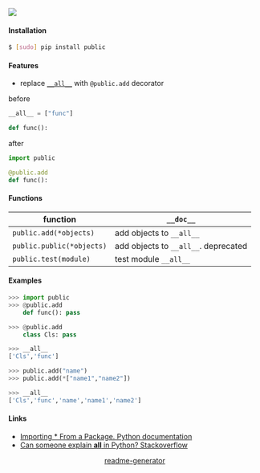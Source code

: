 <!--
https://pypi.org/project/readme-generator/
-->

[![](https://img.shields.io/pypi/pyversions/public.svg?longCache=True)](https://pypi.org/project/public/)

#### Installation
```bash
$ [sudo] pip install public
```

#### Features
+   replace [`__all__`](https://stackoverflow.com/questions/44834/can-someone-explain-all-in-python) with `@public.add` decorator


before
```python
__all__ = ["func"]

def func():
```

after
```python
import public

@public.add
def func():
```

#### Functions
function|`__doc__`
-|-
`public.add(*objects)` |add objects to `__all__`
`public.public(*objects)` |add objects to `__all__`. deprecated
`public.test(module)` |test module `__all__`

#### Examples
```python
>>> import public
>>> @public.add
    def func(): pass

>>> @public.add
    class Cls: pass

>>> __all__
['Cls','func']

>>> public.add("name")
>>> public.add(*["name1","name2"])

>>> __all__
['Cls','func','name','name1','name2']
```

#### Links
+   [Importing * From a Package. Python documentation](https://docs.python.org/3/tutorial/modules.html#importing-from-a-package)
+   [Can someone explain __all__ in Python? Stackoverflow](https://stackoverflow.com/questions/44834/can-someone-explain-all-in-python)

<p align="center">
    <a href="https://pypi.org/project/readme-generator/">readme-generator</a>
</p>